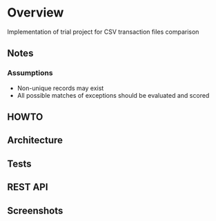 # Overview

Implementation of trial project for CSV transaction files comparison


## Notes

### Assumptions

- Non-unique records may exist
- All possible matches of exceptions should be evaluated and scored  

## HOWTO

## Architecture

## Tests

## REST API

## Screenshots